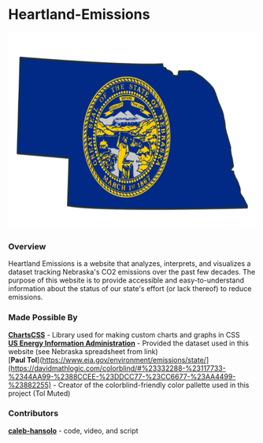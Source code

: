 # Heartland-Emissions

<p align="center">
  <img src="flag-nebraska.png" height="400">
</p>

### Overview
  Heartland Emissions is a website that analyzes, interprets, and visualizes a dataset tracking Nebraska's CO2 emissions over the past few decades. The purpose of this website is to provide accessible and easy-to-understand information about the status of our state's effort (or lack thereof) to reduce emissions.

### Made Possible By
[**ChartsCSS**](https://github.com/ChartsCSS/charts.css) - Library used for making custom charts and graphs in CSS <br/>
[**US Energy Information Administration**](https://www.eia.gov/environment/emissions/state/) - Provided the dataset used in this website (see Nebraska spreadsheet from link) <br/>
[**Paul Tol**](https://www.eia.gov/environment/emissions/state/](https://davidmathlogic.com/colorblind/#%23332288-%23117733-%2344AA99-%2388CCEE-%23DDCC77-%23CC6677-%23AA4499-%23882255) - Creator of the colorblind-friendly color pallette used in this project (Tol Muted) <br/>

### Contributors
[**caleb-hansolo**](https://github.com/caleb-hansolo) - code, video, and script
